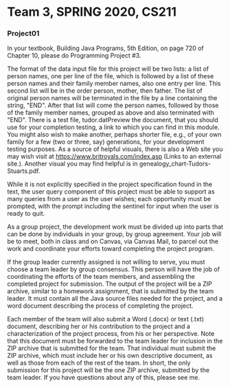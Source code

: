 # Team 3, SPRING 2020, CS211

### Project01
In your textbook, Building Java Programs, 5th Edition, on page 720 of Chapter 10, please do Programming Project #3.

The format of the data input file for this project will be two lists: a list of person names, one per line of the file, which is followed by a list of these person names and their family member names, also one entry per line. This second list will be in the order person, mother, then father. The list of original person names will be terminated in the file by a line containing the string, "END". After that list will come the person names, followed by those of the family member names, grouped as above and also terminated with "END". There is a test file, tudor.datPreview the document, that you should use for your completion testing, a link to which you can find in this module. You might also wish to make another, perhaps shorter file, e.g., of your own family for a few (two or three, say) generations, for your development testing purposes. As a source of helpful visuals, there is also a Web site you may wish visit at https://www.britroyals.com/index.asp (Links to an external site.). Another visual you may find helpful is in genealogy_chart-Tudors-Stuarts.pdf.

While it is not explicitly specified in the project specification found in the text, the user query component of this project must be able to support as many queries from a user as the user wishes; each opportunity must be prompted, with the prompt including the sentinel for input when the user is ready to quit.

As a group project, the development work must be divided up into parts that can be done by individuals in your group, by group agreement. Your job will be to meet, both in class and on Canvas, via Canvas Mail, to parcel out the work and coordinate your efforts toward completing the project program.

If the group leader currently assigned is not willing to serve, you must choose a team leader by group consensus. This person will have the job of coordinating the efforts of the team members, and assembling the completed project for submission. The output of the project will be a ZIP archive, similar to a homework assignment, that is submitted by the team leader. It must contain all the Java source files needed for the project, and a word document describing the process of completing the project.

Each member of the team will also submit a Word (.docx) or text (.txt) document, describing her or his contribution to the project and a characterization of the project process, from his or her perspective. Note that this document must be forwarded to the team leader for inclusion in the ZIP archive that is submitted for the team. That individual must submit the ZIP archive, which must include her or his own descriptive document, as well as those from each of the rest of the team. In short, the only submission for this project will be the one ZIP archive, submitted by the team leader. If you have questions about any of this, please see me.
